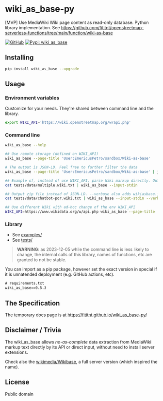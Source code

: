 # wiki_as_base-py
[MVP] Use MediaWiki Wiki page content as read-only database. Python library implementation. See https://github.com/fititnt/openstreetmap-serverless-functions/tree/main/function/wiki-as-base

[![GitHub](https://img.shields.io/badge/GitHub-fititnt%2Fwiki_as_base--py-lightgrey?logo=github&style=social[fititnt/wiki_as_base-py] "GitHub")](https://github.com/fititnt/wiki_as_base-py)
[![Pypi: wiki_as_base](https://img.shields.io/badge/python%20pypi-wiki_as_base-brightgreen[Python] 
 "Pypi: wiki_as_base")](https://pypi.org/project/wiki_as_base)

## Installing

```bash
pip install wiki_as_base --upgrade
```

## Usage

### Environment variables
Customize for your needs. They're shared between command line and the library.

```bash
export WIKI_API='https://wiki.openstreetmap.org/w/api.php'
```

<!--
export WIKI_INFOBOXES='ValueDescription\nKeyDescription'
export WIKI_DATA_LANGS='yaml\nturtle'
-->

### Command line

```bash
wiki_as_base --help

## Use remote storage (defined on WIKI_API)
wiki_as_base --page-title 'User:EmericusPetro/sandbox/Wiki-as-base'

# The output is JSON-LD. Feel free to further filter the data
wiki_as_base --page-title 'User:EmericusPetro/sandbox/Wiki-as-base' | jq .data[1]

## Example of, instead of use WIKI_API, parse Wiki markup directly. Output JSON- LD
cat tests/data/multiple.wiki.txt | wiki_as_base --input-stdin

## Output zip file instead of JSON-LD. --verbose also adds wikiasbase.jsonld to file
cat tests/data/chatbot-por.wiki.txt | wiki_as_base --input-stdin --verbose --output-zip-file tests/temp/chatbot-por.zip

## Use different Wiki with ad-hoc change of the env WIKI_API
WIKI_API=https://www.wikidata.org/w/api.php wiki_as_base --page-title 'User:EmericusPetro/sandbox/Wiki-as-base'
```

<!--
export WIKI_DATA_LANGS="yaml\nturtle\ntext"
wiki_as_base --page-title 'User:EmericusPetro/sandbox/Chatbot-por' | jq .data[0]

wiki_as_base --page-title 'User:EmericusPetro/sandbox/Chatbot-por' --output-raw

wiki_as_base --page-title 'User:EmericusPetro/sandbox/Chatbot-por'

cat tests/data/chatbot-por.wiki.txt | wiki_as_base --input-stdin --output-raw

cat tests/data/chatbot-por.wiki.txt | wiki_as_base --input-stdin --verbose --output-zip-file tests/temp/teste2.zip
cat tests/data/chatbot-por.wiki.txt | wiki_as_base --input-stdin --verbose --output-zip-stdout > tests/temp/teste2-stdout.zip

hexcurse tests/temp/teste2.zip
hexcurse tests/temp/teste2-stdout.zip

cat tests/data/edge-case.wiki.txt | wiki_as_base --input-stdin
cat tests/data/multiple.wiki.txt | wiki_as_base --input-stdin --verbose --output-zip-file tests/temp/multiple.zip

wiki_as_base --page-title 'Node'

# @TODO test https://wiki.openstreetmap.org/wiki/OSM_XML

https://wiki.openstreetmap.org/wiki/Special:ApiSandbox#action=parse&format=json&title=User%3AEmericusPetro%2Fsandbox%2FWiki-as-base
-->

### Library

- See [examples/](examples/)
- See [tests/](tests/)

> **WARNING**: as 2023-12-05 while the command line is less likely to change,
> the internal calls of this library, names of functions,
> etc are granted to not be stable.

You can import as a pip package, however set the exact version in special if it is unnatended deployment (e.g. GitHub actions, etc).

```txt
# requirements.txt
wiki_as_base==0.5.3
```

<!--

> @TODO add links as URN on https://github.com/EticaAI/urn-resolver/tree/main/resolvers

## JSON-LD context
- See also https://w3c.github.io/json-ld-rc/context.jsonld

## JSON Schema
- See https://json-schema.org/specification.html
- See https://github.com/json-api/json-api/blob/gh-pages/schema

## Namespace
> @TODO make URLS for the namespace

# Returns HTML
curl https://www.w3.org/ns/csvw

# Returns turtle
curl -I -H "Accept: text/turtle" https://www.w3.org/ns/csvw 

-->

## The Specification

The temporary docs page is at https://fititnt.github.io/wiki_as_base-py/

## Disclaimer / Trivia

The wiki_as_base allows _no-as-complete_ data extraction from MediaWiki markup text directly by its API or direct input,
without need to install server extensions.

Check also the [wikimedia/Wikibase](https://github.com/wikimedia/Wikibase), a full server version (which inspired the name).

## License

Public domain
